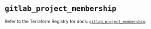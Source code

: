 # `gitlab_project_membership`

Refer to the Terraform Registry for docs: [`gitlab_project_membership`](https://registry.terraform.io/providers/gitlabhq/gitlab/17.6.1/docs/resources/project_membership).
